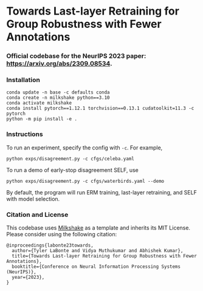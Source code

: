 # Towards Last-layer Retraining for Group Robustness with Fewer Annotations
### Official codebase for the NeurIPS 2023 paper: https://arxiv.org/abs/2309.08534.

### Installation
```
conda update -n base -c defaults conda
conda create -n milkshake python==3.10
conda activate milkshake
conda install pytorch==1.12.1 torchvision==0.13.1 cudatoolkit=11.3 -c pytorch
python -m pip install -e .
```

### Instructions

To run an experiment, specify the config with `-c`. For example,

`python exps/disagreement.py -c cfgs/celeba.yaml`

To run a demo of early-stop disagreement SELF, use

`python exps/disagreement.py -c cfgs/waterbirds.yaml --demo`

By default, the program will run ERM training, last-layer retraining, and SELF with model selection.

### Citation and License
This codebase uses [Milkshake](https://github.com/tmlabonte/milkshake) as a template and inherits its MIT License. Please consider using the following citation:
```
@inproceedings{labonte23towards,
  author={Tyler LaBonte and Vidya Muthukumar and Abhishek Kumar},
  title={Towards Last-layer Retraining for Group Robustness with Fewer Annotations},
  booktitle={Conference on Neural Information Processing Systems (NeurIPS)},
  year={2023},
}
```
